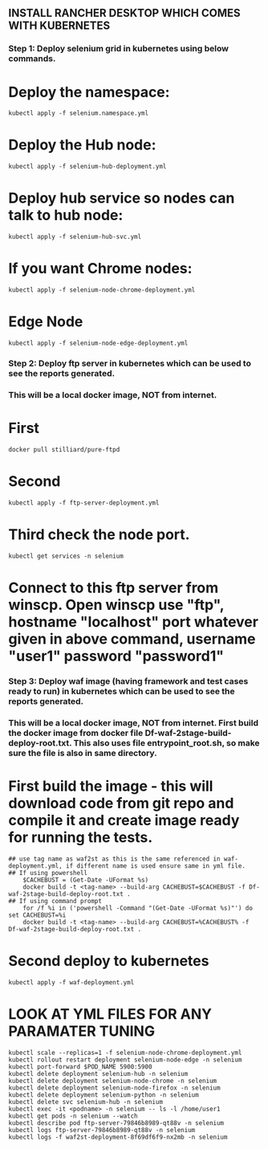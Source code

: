 ## INSTALL RANCHER DESKTOP WHICH COMES WITH KUBERNETES

### ####################################################################
### Step 1: Deploy selenium grid in kubernetes using below commands.
### ####################################################################

# Deploy the namespace:
	kubectl apply -f selenium.namespace.yml

# Deploy the Hub node:
	kubectl apply -f selenium-hub-deployment.yml

# Deploy hub service so nodes can talk to hub node:
	kubectl apply -f selenium-hub-svc.yml

# If you want Chrome nodes:
	kubectl apply -f selenium-node-chrome-deployment.yml

# Edge Node
	kubectl apply -f selenium-node-edge-deployment.yml

### ####################################################################
### Step 2: Deploy ftp server in kubernetes which can be used to see the reports generated.
### ####################################################################

### This will be a local docker image, NOT from internet.
# First
	docker pull stilliard/pure-ftpd
# Second
	kubectl apply -f ftp-server-deployment.yml
# Third check the node port.
	kubectl get services -n selenium
# Connect to this ftp server from winscp. Open winscp use "ftp", hostname "localhost" port whatever given in above command, username "user1" password "password1"

### ####################################################################
### Step 3: Deploy waf image (having framework and test cases ready to run) in kubernetes which can be used to see the reports generated.
### ####################################################################

### This will be a local docker image, NOT from internet. First build the docker image from docker file Df-waf-2stage-build-deploy-root.txt. This also uses file entrypoint_root.sh, so make sure the file is also in same directory.

# First build the image - this will download code from git repo and compile it and create image ready for running the tests.
	## use tag name as waf2st as this is the same referenced in waf-deployment.yml, if different name is used ensure same in yml file.
	## If using powershell
		$CACHEBUST = (Get-Date -UFormat %s)
		docker build -t <tag-name> --build-arg CACHEBUST=$CACHEBUST -f Df-waf-2stage-build-deploy-root.txt .
	## If using command prompt
		for /f %i in ('powershell -Command "(Get-Date -UFormat %s)"') do set CACHEBUST=%i
		docker build -t <tag-name> --build-arg CACHEBUST=%CACHEBUST% -f Df-waf-2stage-build-deploy-root.txt .

# Second deploy to kubernetes
	kubectl apply -f waf-deployment.yml

# LOOK AT YML FILES FOR ANY PARAMATER TUNING

	kubectl scale --replicas=1 -f selenium-node-chrome-deployment.yml
	kubectl rollout restart deployment selenium-node-edge -n selenium
	kubectl port-forward $POD_NAME 5900:5900
	kubectl delete deployment selenium-hub -n selenium
	kubectl delete deployment selenium-node-chrome -n selenium
	kubectl delete deployment selenium-node-firefox -n selenium
	kubectl delete deployment selenium-python -n selenium
	kubectl delete svc selenium-hub -n selenium
	kubectl exec -it <podname> -n selenium -- ls -l /home/user1
	kubectl get pods -n selenium --watch
	kubectl describe pod ftp-server-79846b8989-qt88v -n selenium
	kubectl logs ftp-server-79846b8989-qt88v -n selenium
	kubectl logs -f waf2st-deployment-8f69df6f9-nx2mb -n selenium